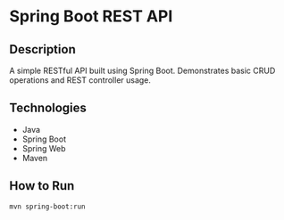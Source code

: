 # Spring Boot REST API

## Description
A simple RESTful API built using Spring Boot. Demonstrates basic CRUD operations and REST controller usage.

## Technologies
- Java
- Spring Boot
- Spring Web
- Maven

## How to Run
```bash
mvn spring-boot:run